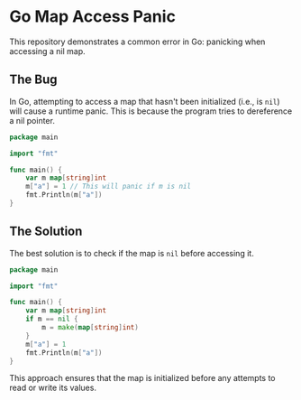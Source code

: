 # Go Map Access Panic

This repository demonstrates a common error in Go: panicking when accessing a nil map.

## The Bug

In Go, attempting to access a map that hasn't been initialized (i.e., is `nil`) will cause a runtime panic. This is because the program tries to dereference a nil pointer.

```go
package main

import "fmt"

func main() {
    var m map[string]int
    m["a"] = 1 // This will panic if m is nil
    fmt.Println(m["a"])
}
```

## The Solution

The best solution is to check if the map is `nil` before accessing it.

```go
package main

import "fmt"

func main() {
    var m map[string]int
    if m == nil {
        m = make(map[string]int)
    }
    m["a"] = 1
    fmt.Println(m["a"])
}
```

This approach ensures that the map is initialized before any attempts to read or write its values.